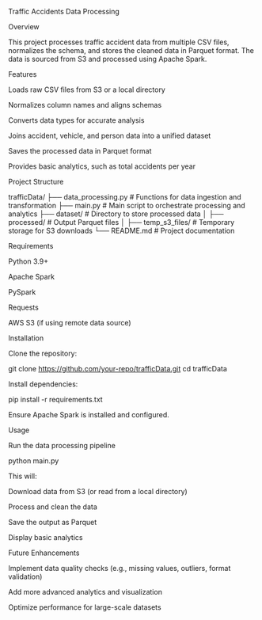 Traffic Accidents Data Processing

Overview

This project processes traffic accident data from multiple CSV files, normalizes the schema, and stores the cleaned data in Parquet format. The data is sourced from S3 and processed using Apache Spark.

Features

Loads raw CSV files from S3 or a local directory

Normalizes column names and aligns schemas

Converts data types for accurate analysis

Joins accident, vehicle, and person data into a unified dataset

Saves the processed data in Parquet format

Provides basic analytics, such as total accidents per year

Project Structure

trafficData/
├── data_processing.py  # Functions for data ingestion and transformation
├── main.py             # Main script to orchestrate processing and analytics
├── dataset/            # Directory to store processed data
│   ├── processed/      # Output Parquet files
│   ├── temp_s3_files/  # Temporary storage for S3 downloads
└── README.md           # Project documentation

Requirements

Python 3.9+

Apache Spark

PySpark

Requests

AWS S3 (if using remote data source)

Installation

Clone the repository:

git clone https://github.com/your-repo/trafficData.git
cd trafficData

Install dependencies:

pip install -r requirements.txt

Ensure Apache Spark is installed and configured.

Usage

Run the data processing pipeline

python main.py

This will:

Download data from S3 (or read from a local directory)

Process and clean the data

Save the output as Parquet

Display basic analytics

Future Enhancements

Implement data quality checks (e.g., missing values, outliers, format validation)

Add more advanced analytics and visualization

Optimize performance for large-scale datasets
